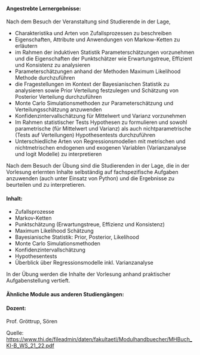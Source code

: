#### Angestrebte Lernergebnisse:

Nach dem Besuch der Veranstaltung sind Studierende in der Lage,

* Charakteristika und Arten von Zufallsprozessen zu beschreiben
* Eigenschaften, Attribute und Anwendungen von Markow-Ketten zu erläutern
* im Rahmen der induktiven Statistik Parameterschätzungen vorzunehmen und die Eigenschaften der Punktschätzer wie Erwartungstreue, Effizient und Konsistenz zu analysieren
* Parameterschätzungen anhand der Methoden Maximum Likelihood Methode durchzuführen
* die Fragestellungen im Kontext der Bayesianischen Statistik zu analysieren sowie Prior Verteilung festzulegen und Schätzung von Posterior Verteilung durchzuführen
* Monte Carlo Simulationsmethoden zur Parameterschätzung und Verteilungsschätzung anzuwenden
* Konfidenzintervallschätzung für Mittelwert und Varianz vorzunehmen
* Im Rahmen statistischer Tests Hypothesen zu formulieren und sowohl parametrische (für Mittelwert und Varianz) als auch nichtparametrische (Tests auf Verteilungen) Hypothesentests durchzuführen
* Unterschiedliche Arten von Regressionsmodellen mit metrischen und nichtmetrischen endogenen und exogenen Variablen (Varianzanalyse und logit Modelle) zu interpretieren

Nach dem Besuch der Übung sind die Studierenden in der Lage, die in der Vorlesung erlernten Inhalte selbständig auf fachspezifische Aufgaben anzuwenden (auch unter Einsatz von Python) und die Ergebnisse zu beurteilen und zu interpretieren.

#### Inhalt:

* Zufallsprozesse
* Markov-Ketten
* Punktschätzung (Erwartungstreue, Effizienz und Konsistenz)
* Maximum Likelihood Schätzung
* Bayesianische Statistik: Prior, Posterior, Likelihood
* Monte Carlo Simulationsmethoden
* Konfidenzintervallschätzung
* Hypothesentests
* Überblick über Regressionsmodelle inkl. Varianzanalyse

In der Übung werden die Inhalte der Vorlesung anhand praktischer Aufgabenstellung vertieft.

#### Ähnliche Module aus anderen Studiengängen:

#### Dozent:

Prof. Gröttrup, Sören

Quelle: <https://www.thi.de/fileadmin/daten/fakultaetI/Modulhandbuecher/MHBuch_KI-B_WS_21_22.pdf>